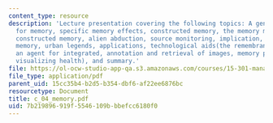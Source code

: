 ```yaml
---
content_type: resource
description: 'Lecture presentation covering the following topics: A general framework
  for memory, specific memory effects, constructed memory, the memory myth, evidence,
  constructed memory, alien abduction, source monitoring, implication, organizational
  memory, urban legends, applications, technological aids(the remembrance agent, ARIA:
  an agent for integrated, annotation and retrieval of images, memory prosthesis,
  visualizing health), and summary.'
file: https://ol-ocw-studio-app-qa.s3.amazonaws.com/courses/15-301-managerial-psychology-laboratory-fall-2004/7b219896919f5546109bbbefcc6180f0_c_04_memory.pdf
file_type: application/pdf
parent_uid: 15cc35b4-b2d5-b354-dbf6-af22ee6876bc
resourcetype: Document
title: c_04_memory.pdf
uid: 7b219896-919f-5546-109b-bbefcc6180f0
---
```

